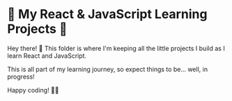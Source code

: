 
# 📂 My React & JavaScript Learning Projects 🚀

Hey there! 👋 This folder is where I'm keeping all the little projects I build as I learn React and JavaScript.

This is all part of my learning journey, so expect things to be... well, in progress! 

Happy coding! 👨‍💻